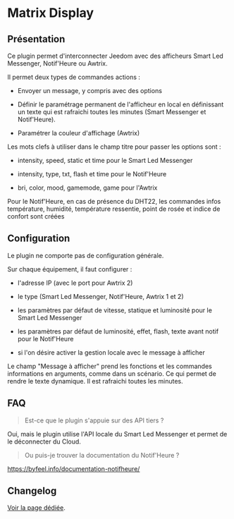 # Matrix Display

## Présentation

Ce plugin permet d'interconnecter Jeedom avec des afficheurs Smart Led Messenger, Notif'Heure ou Awtrix.

Il permet deux types de commandes actions :

- Envoyer un message, y compris avec des options

- Définir le paramétrage permanent de l'afficheur en local en définissant un texte qui est rafraichi toutes les minutes (Smart Messenger et Notif'Heure).

- Paramétrer la couleur d'affichage (Awtrix)

Les mots clefs à utiliser dans le champ titre pour passer les options sont :

- intensity, speed, static et time pour le Smart Led Messenger

- intensity, type, txt, flash et time pour le Notif'Heure

- bri, color, mood, gamemode, game pour l'Awtrix

Pour le Notif'Heure, en cas de présence du DHT22, les commandes infos température, humidité, température ressentie, point de rosée et indice de confort sont créées

## Configuration

Le plugin ne comporte pas de configuration générale.

Sur chaque équipement, il faut configurer :

  - l'adresse IP (avec le port pour Awtrix 2)

  - le type (Smart Led Messenger, Notif'Heure, Awtrix 1 et 2)

  - les paramètres par défaut de vitesse, statique et luminosité pour le Smart Led Messenger

  - les paramètres par défaut de luminosité, effet, flash, texte avant notif pour le Notif'Heure

  - si l'on désire activer la gestion locale avec le message à afficher

Le champ "Message à afficher" prend les fonctions et les commandes informations en arguments, comme dans un scénario. Ce qui permet de rendre le texte dynamique. Il est rafraichi toutes les minutes.

## FAQ

> Est-ce que le plugin s'appuie sur des API tiers ?

Oui, mais le plugin utilise l'API locale du Smart Led Messenger et permet de le déconnecter du Cloud.

> Ou puis-je trouver la documentation du Notif'Heure ?

https://byfeel.info/documentation-notifheure/

## Changelog

[Voir la page dédiée](changelog.md).
